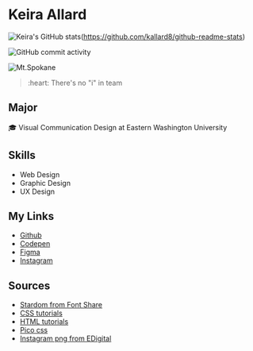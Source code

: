 # Keira Allard
![Keira's GitHub stats](https://github-readme-stats.vercel.app/api?username=kallard8)(https://github.com/kallard8/github-readme-stats)

![GitHub commit activity](https://img.shields.io/github/commit-activity/w/kallard8/kallard8)

![Mt.Spokane](https://skinwrockies.com/wp-content/uploads/2021/04/mtspokanevistahouse.jpg)

<blockquote>:heart: There's no "i" in team</blockquote>

## Major
:mortar_board: Visual Communication Design at Eastern Washington University

## Skills
* Web Design
* Graphic Design 
* UX Design

## My Links 
* [Github](https://github.com/kallard8)
* [Codepen](https://codepen.com/kallard)
* [Figma](https://figma.com) 
* [Instagram](https://www.instagram.com)

## Sources
* [Stardom from Font Share](https://www.fontshare.com/fonts/stardom)
* [CSS tutorials](https://www.linkedin.com/learning/introduction-to-css-14934735)
* [HTML tutorials](https://www.linkedin.com/learning/html-essential-training-4/what-is-html?u=41913900)
* [Pico css](https://picocss.com/)
* [Instagram png from EDigital](https://www.edigitalagency.com.au/instagram/new-instagram-logo-white-png-transparent/#)